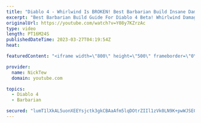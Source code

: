 ```yaml
---
title: "Diablo 4 - Whirlwind Is BROKEN! Best Barbarian Build Insane Damage Guide"
excerpt: "Best Barbarian Build Guide For Diablo 4 Beta! Whirlwind Damage Is INSANE Ironside Computers! Click here to customize your ..."
originalUrl: https://youtube.com/watch?v=Y08y7KZrzAc
type: video
length: PT16M24S
publishedDateTime: 2023-03-27T04:19:54Z
heat: 

featuredContent: "<iframe width=\"800\" height=\"500\" frameborder=\"0\" src=\"https://www.youtube.com/embed/Y08y7KZrzAc\" allow=\"accelerometer; autoplay; encrypted-media; gyroscope; picture-in-picture\" allowfullscreen></iframe>"

provider:
  name: NickTew
  domain: youtube.com

topics:
  - Diablo 4
  - Barbarian

secured: "lumT1lXkAL5uonXEEYsjctk3gkCBAaAfm5lqDOtrZIIl1zVk0LN9K+pwWJSE0y+yB0TmMjU6nIFcYjnDJCU4c/p+JxBi+sF9OYEdJ253/KxJYZIy4vpgshERrv4igci4P8zqih1FTtGUFrpSVgXADl41bgwyrzCBl1RPPmhXsJhfoAPYhX6udkT4R33UntLj58NoOVAl6XD4CVZcBVWCbN6S4zmxVzTOhz9TtlxzTFyD5QBuIzYUIgp5dZHZjaQV1KUkk2Ce/xvQlqNguB5ySqnZqdX688N0YPfrhGXOOtVSmPrXkon8VqSY7hhQmZ9g8jBRfPzAmkHAF7w/CbGrAG2oyeBxYJej7Qp1CektsZuu6yQ73X4ua5IFsRpTPfTqAM88U77LCy28ZhFCKYYAnw==;vDzcY/HNIS1kh8KyoV2j0Q=="
---
```


